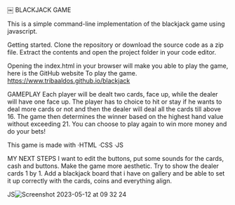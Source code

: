￼
BLACKJACK GAME

This is a simple command-line implementation of the blackjack game using javascript.

Getting started.
Clone the repository or download the source code as a zip file.
Extract the contents and open the project folder in your code editor.


Opening the index.html in your browser will make you able to play the game, here is the GitHub website
To play the game.
https://www.tribaaldos.github.io/blackjack

GAMEPLAY
Each player will be dealt two cards, face up, while the dealer will have one face up.
The player has to choice to hit or stay if he wants to deal more cards or not and then the dealer will deal all the cards till above 16.
The game then determines the winner based on the highest hand value without exceeding 21.
You can choose to play again to win more money and do your bets!

This game is made with
·HTML
·CSS
·JS

MY NEXT STEPS
I want to edit the buttons, put some sounds for the cards, cash and buttons.
Make the game more aesthetic.
Try to show the dealer cards 1 by 1.
Add a blackjack board that i have on gallery and be able to set it up correctly with the cards, coins and everything align.

JS![Screenshot 2023-05-12 at 09 32 24](https://github.com/tribaaldos/blackjack/assets/14943193/12756af7-53f9-4fc9-9135-b6894fe028cd)
